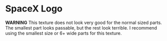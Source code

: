 # SpaceX Logo

**WARNING**
This texture does not look very good for the normal sized parts.
The smallest part looks passable, but the rest look terrible.
I recommend using the smallest size or 6+ wide parts for this texture.